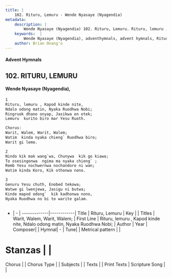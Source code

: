 ```yaml
---
title: |
    102. Rituru, Lemuru - Wende Nyasaye (Nyagendia)
metadata:
    description: |
        Wende Nyasaye (Nyagendia) 102. Rituru, Lemuru. Rituru, lemuru , Kapod kinde nite, Ndalo odong matin, Nyaka Ruodhwa Nobi; Ringruok dhano onyap, Jasikwa en otek; Lemuru  kurito biro mar Yesu Ruoth.  Chorus: Warit, Walem, Warit, Walem; Watim  kinda nyaka chieng` Ruodhwa biro; Warit gi lemo.  
    keywords:  |
        Wende Nyasaye (Nyagendia), adventhymnals, advent hymnals, Rituru, Lemuru, Rituru, lemuru , Kapod kinde nite, Ndalo odong matin, Nyaka Ruodhwa Nobi;. Warit, Walem, Warit, Walem;
    author: Brian Onang'o
---
```


#### Advent Hymnals
## 102. RITURU, LEMURU
####  Wende Nyasaye (Nyagendia),

```txt
1
Rituru, lemuru , Kapod kinde nite,
Ndalo odong matin, Nyaka Ruodhwa Nobi;
Ringruok dhano onyap, Jasikwa en otek;
Lemuru  kurito biro mar Yesu Ruoth.

Chorus:
Warit, Walem, Warit, Walem;
Watim  kinda nyaka chieng` Ruodhwa biro;
Warit gi lemo.

2
Nindo kik mak wang`wa, Chunywa  kik go kiawa;
To osesingonwa  ngima ma nyaka chieng` ;
Remb Yesu nochwernwa nochandore ni wan;
Watim kinda Koro, Kik othonwa nono.

3
Genuru Yesu chuth, Enobed tekowa;
Watwe gi lwenjewa, Jasigu ni butwa;
Kinde mapod odong`  kik kadhonwa nono,
Nyaka Ruodhwa no bi to warite galam.



```

- |   -  |
-------------|------------|
Title | Rituru, Lemuru |
Key |  |
Titles | Warit, Walem, Warit, Walem; |
First Line | Rituru, lemuru , Kapod kinde nite, Ndalo odong matin, Nyaka Ruodhwa Nobi; |
Author | 
Year | 
Composer| |
Hymnal|  - |
Tune|  |
Metrical pattern | |
# Stanzas |  |
Chorus |  |
Chorus Type |  |
Subjects | |
Texts |  |
Print Texts | 
Scripture Song |  |
    
